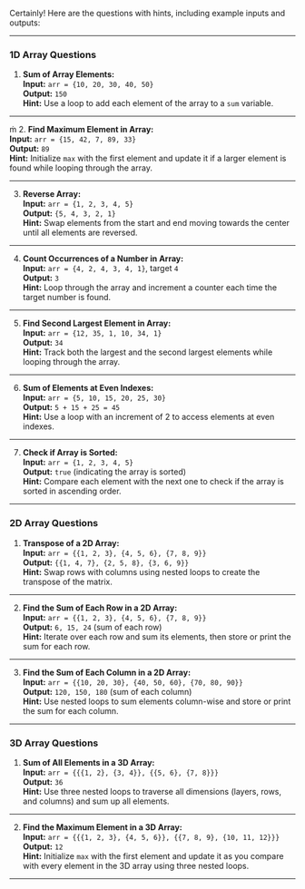 Certainly! Here are the questions with hints, including example inputs and outputs:

---

### 1D Array Questions

1. **Sum of Array Elements:**  
   **Input:** `arr = {10, 20, 30, 40, 50}`  
   **Output:** `150`  
   **Hint:** Use a loop to add each element of the array to a `sum` variable.

---
ṁ
2. **Find Maximum Element in Array:**  
   **Input:** `arr = {15, 42, 7, 89, 33}`  
   **Output:** `89`  
   **Hint:** Initialize `max` with the first element and update it if a larger element is found while looping through the array.

---

3. **Reverse Array:**  
   **Input:** `arr = {1, 2, 3, 4, 5}`  
   **Output:** `{5, 4, 3, 2, 1}`  
   **Hint:** Swap elements from the start and end moving towards the center until all elements are reversed.

---

4. **Count Occurrences of a Number in Array:**  
   **Input:** `arr = {4, 2, 4, 3, 4, 1}`, target `4`  
   **Output:** `3`  
   **Hint:** Loop through the array and increment a counter each time the target number is found.

---

5. **Find Second Largest Element in Array:**  
   **Input:** `arr = {12, 35, 1, 10, 34, 1}`  
   **Output:** `34`  
   **Hint:** Track both the largest and the second largest elements while looping through the array.

---

6. **Sum of Elements at Even Indexes:**  
   **Input:** `arr = {5, 10, 15, 20, 25, 30}`  
   **Output:** `5 + 15 + 25 = 45`  
   **Hint:** Use a loop with an increment of 2 to access elements at even indexes.

---

7. **Check if Array is Sorted:**  
   **Input:** `arr = {1, 2, 3, 4, 5}`  
   **Output:** `true` (indicating the array is sorted)  
   **Hint:** Compare each element with the next one to check if the array is sorted in ascending order.

---

### 2D Array Questions

1. **Transpose of a 2D Array:**  
   **Input:** `arr = {{1, 2, 3}, {4, 5, 6}, {7, 8, 9}}`  
   **Output:** `{{1, 4, 7}, {2, 5, 8}, {3, 6, 9}}`  
   **Hint:** Swap rows with columns using nested loops to create the transpose of the matrix.

---

2. **Find the Sum of Each Row in a 2D Array:**  
   **Input:** `arr = {{1, 2, 3}, {4, 5, 6}, {7, 8, 9}}`  
   **Output:** `6, 15, 24` (sum of each row)  
   **Hint:** Iterate over each row and sum its elements, then store or print the sum for each row.

---

3. **Find the Sum of Each Column in a 2D Array:**  
   **Input:** `arr = {{10, 20, 30}, {40, 50, 60}, {70, 80, 90}}`  
   **Output:** `120, 150, 180` (sum of each column)  
   **Hint:** Use nested loops to sum elements column-wise and store or print the sum for each column.

---

### 3D Array Questions

1. **Sum of All Elements in a 3D Array:**  
   **Input:** `arr = {{{1, 2}, {3, 4}}, {{5, 6}, {7, 8}}}`  
   **Output:** `36`  
   **Hint:** Use three nested loops to traverse all dimensions (layers, rows, and columns) and sum up all elements.

---

2. **Find the Maximum Element in a 3D Array:**  
   **Input:** `arr = {{{1, 2, 3}, {4, 5, 6}}, {{7, 8, 9}, {10, 11, 12}}}`  
   **Output:** `12`  
   **Hint:** Initialize `max` with the first element and update it as you compare with every element in the 3D array using three nested loops.

---